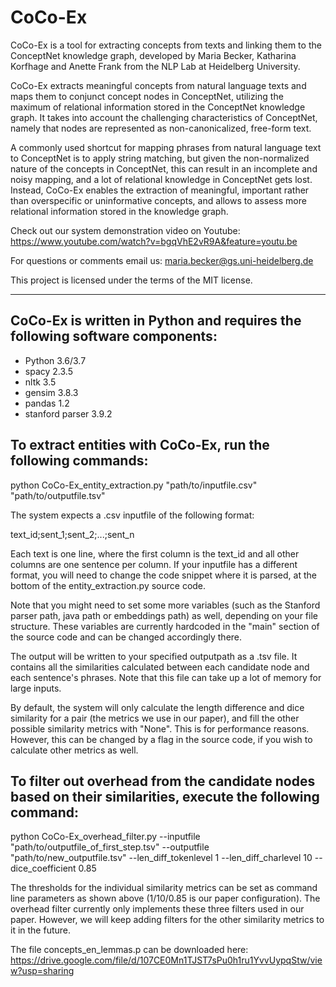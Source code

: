 # CoCo-Ex 

CoCo-Ex is a tool for extracting concepts from texts and linking them to the ConceptNet knowledge graph, developed by Maria Becker, Katharina Korfhage and Anette Frank from the NLP Lab at Heidelberg University. 

CoCo-Ex extracts meaningful concepts from natural language texts and maps them to conjunct concept nodes in ConceptNet, utilizing the maximum of relational information stored in the ConceptNet knowledge graph. It takes into account the challenging characteristics of ConceptNet, namely that nodes are represented as non-canonicalized, free-form text. 

A commonly used shortcut for mapping phrases from natural language text to ConceptNet is to apply string matching, but given the non-normalized nature of the concepts in ConceptNet, this can result in an incomplete and noisy mapping, and a lot of relational knowledge in ConceptNet gets lost. Instead, CoCo-Ex enables the extraction of meaningful, important rather than overspecific or uninformative concepts, and allows to assess more relational information stored in the knowledge graph.

Check out our system demonstration video on Youtube: https://www.youtube.com/watch?v=bgqVhE2vR9A&feature=youtu.be

For questions or comments email us: maria.becker@gs.uni-heidelberg.de

This project is licensed under the terms of the MIT license.

_____


## CoCo-Ex is written in Python and requires the following software components:

- Python 3.6/3.7
- spacy 2.3.5
- nltk 3.5
- gensim 3.8.3
- pandas 1.2
- stanford parser 3.9.2

## To extract entities with CoCo-Ex, run the following commands:

python CoCo-Ex_entity_extraction.py "path/to/inputfile.csv" "path/to/outputfile.tsv"

The system expects a .csv inputfile of the following format:

text_id;sent_1;sent_2;...;sent_n

Each text is one line, where the first column is the text_id and all other columns are one sentence per column.
If your inputfile has a different format, you will need to change the code snippet where it is parsed, at the bottom of the entity_extraction.py source code.

Note that you might need to set some more variables (such as the Stanford parser path, java path or embeddings path) as well, depending on your file structure.
These variables are currently hardcoded in the "main" section of the source code and can be changed accordingly there.

The output will be written to your specified outputpath as a .tsv file. It contains all the similarities calculated between each candidate node and each sentence's phrases.
Note that this file can take up a lot of memory for large inputs.

By default, the system will only calculate the length difference and dice similarity for a pair (the metrics we use in our paper), and fill the other possible similarity metrics with "None".
This is for performance reasons. However, this can be changed by a flag in the source code, if you wish to calculate other metrics as well.

## To filter out overhead from the candidate nodes based on their similarities, execute the following command:

python CoCo-Ex_overhead_filter.py --inputfile "path/to/outputfile_of_first_step.tsv" --outputfile "path/to/new_outputfile.tsv" --len_diff_tokenlevel 1 --len_diff_charlevel 10 --dice_coefficient 0.85

The thresholds for the individual similarity metrics can be set as command line parameters as shown above (1/10/0.85 is our paper configuration).
The overhead filter currently only implements these three filters used in our paper. However, we will keep adding filters for the other similarity metrics to it in the future.

The file concepts_en_lemmas.p can be downloaded here: https://drive.google.com/file/d/107CE0Mn1TJST7sPu0h1ru1YvvUypqStw/view?usp=sharing

